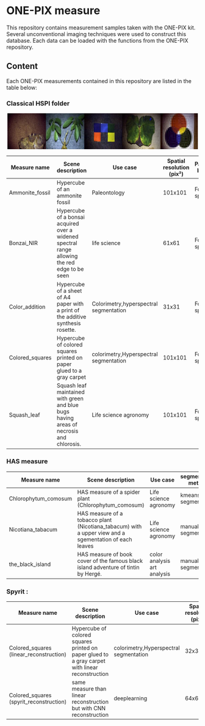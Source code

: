 # ONE-PIX measure 

This repository contains measurement samples taken with the ONE-PIX kit. Several unconventional imaging techniques were used to construct this database.
Each data can be loaded with the functions from the ONE-PIX repository. 

## Content 

Each ONE-PIX measurements contained in this repository are listed in the table below:

### Classical HSPI folder 

<p align="center">
<img src="img/classical_hspi.png" alt="ONE-PIX principle" width="500"/>
</p>


|Measure name|Scene description|Use case |Spatial resolution (pix²)|Pattern basis|
|---|---|---|---|---|
|Ammonite_fossil|Hypercube of an ammonite fossil|Paleontology|101x101|Fourier split|
|Bonzai_NIR|Hypercube of a bonsai acquired over a widened spectral range allowing the red edge to be seen|life science|61x61|Fourier split|
|Color_addition|Hypercube of a sheet of A4 paper with a print of the additive synthesis rosette.|Colorimetry,hyperspectral segmentation|31x31|Fourier split|
|Colored_squares|Hypercube of colored squares printed on paper glued to a gray carpet|colorimetry,Hyperspectral segmentation|101x101|Fourier split|
|Squash_leaf|Squash leaf maintained with green and blue bugs having areas of necrosis and chlorosis.|Life science agronomy|101x101|Fourier split|

### HAS measure 

|Measure name|Scene description|Use case |segmentation method|
|---|---|---|---|
|Chlorophytum_comosum| HAS measure of a spider plant (Chlorophytum_comosum)|Life science agronomy|kmeans segmentation|
|Nicotiana_tabacum| HAS measure of a tobacco plant (Nicotiana_tabacum) with a upper view and a sgementation of each leaves|Life science agronomy|manual segmentation|
|the_black_island| HAS measure of book cover of the famous black island adventure of tintin by Hergé. |color analysis art analysis|manual segmentation|


### Spyrit :

|Measure name|Scene description|Use case |Spatial resolution (pix²)|Pattern basis|
|---|---|---|---|---|
|Colored_squares (linear_reconstruction)|Hypercube of colored squares printed on paper glued to a gray carpet with linear reconstruction|colorimetry,Hyperspectral segmentation|32x32|Walsh Hadamard split|
|Colored_squares (spyrit_reconstruction)|same measure than linear reconstruction but with CNN reconstruction|deeplearning|64x64|Walsh Hadamard split acquisition and CNN reconstruction|

